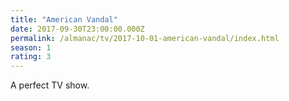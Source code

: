 ```yaml
---
title: "American Vandal"
date: 2017-09-30T23:00:00.000Z
permalink: /almanac/tv/2017-10-01-american-vandal/index.html
season: 1
rating: 3
---
```


A perfect TV show.